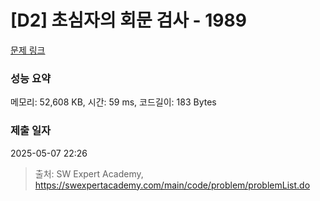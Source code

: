 # [D2] 초심자의 회문 검사 - 1989 

[문제 링크](https://swexpertacademy.com/main/code/problem/problemDetail.do?contestProbId=AV5PyTLqAf4DFAUq) 

### 성능 요약

메모리: 52,608 KB, 시간: 59 ms, 코드길이: 183 Bytes

### 제출 일자

2025-05-07 22:26



> 출처: SW Expert Academy, https://swexpertacademy.com/main/code/problem/problemList.do